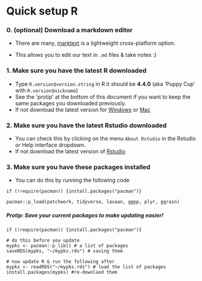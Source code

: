 # Quick setup R

### 0. (optional) Download a markdown editor

- There are many, [marktext](!https://www.marktext.cc/) is a lightweight cross-platform option.

- This allows you to edit our text in `.md` files & take notes :) 



### 1. Make sure you have the latest R downloaded

- Type `R.version$version.string` in R it should be **4.4.0** (aka 'Puppy Cup' with `R.version$nickname`)
- See the 'protip' at the bottom of this document if you want to keep the same packages you downloaded previously.
- If not download the latest version for [Windows](https://cran.r-project.org/bin/windows/base/R-4.3.2-win.exe) or [Mac](https://cran.r-project.org/bin/macosx/)

### 2. Make sure you have the latest Rstudio downloaded

- You can check this by clicking on the menu `About Rstudio` in the Rstudio or Help interface dropdown.
- If not download the latest version of [Rstudio](https://posit.co/download/rstudio-desktop/)

### 3. Make sure you have these packages installed

- You can do this by running the following code 

```
if (!require(pacman)) {install.packages("pacman")}

pacman::p_load(patchwork, tidyverse, lavaan, ggpp, plyr, ggrain)
```

##### Protip: Save your current packages to make updating easier!

```
if (!require(pacman)) {install.packages("pacman")}

# do this before you update
mypks <- pacman::p_lib() # a list of packages
saveRDS(mypks, "~/mypks.rds") # saving them

# now update R & run the following after
mypks <- readRDS("~/mypks.rds") # load the list of packages
install.packages(mypks) #re-downlaod them
```
